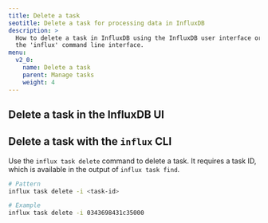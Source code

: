 ```yaml
---
title: Delete a task
seotitle: Delete a task for processing data in InfluxDB
description: >
  How to delete a task in InfluxDB using the InfluxDB user interface or using
  the 'influx' command line interface.
menu:
  v2_0:
    name: Delete a task
    parent: Manage tasks
    weight: 4
---
```


## Delete a task in the InfluxDB UI


## Delete a task with the `influx` CLI
Use the `influx task delete` command to delete a task.
It requires a task ID, which is available in the output of `influx task find`.

```sh
# Pattern
influx task delete -i <task-id>

# Example
influx task delete -i 0343698431c35000
```
